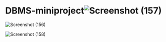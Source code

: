 # DBMS-miniproject![Screenshot (157)](https://user-images.githubusercontent.com/70830814/103852050-1c699300-50d1-11eb-8a68-bdf812a33323.png)

![Screenshot (156)](https://user-images.githubusercontent.com/70830814/103852437-e11b9400-50d1-11eb-9e83-9c0f0eb07111.png)

![Screenshot (158)](https://user-images.githubusercontent.com/70830814/103852598-2f309780-50d2-11eb-8bc3-ed39dfcabd16.png)
